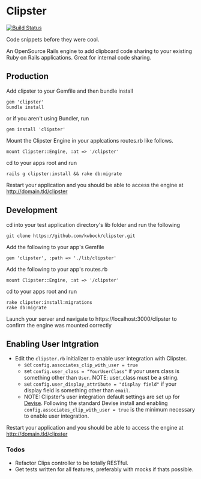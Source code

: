# Clipster

[<img src="https://secure.travis-ci.org/kwbock/clipster.png" alt="Build Status" />](http://travis-ci.org/kwbock/clipster)

Code snippets before they were cool.

An OpenSource Rails engine to add clipboard code sharing to your existing Ruby on Rails applications. Great for internal code sharing.

## Production

Add clipster to your Gemfile and then bundle install

    gem 'clipster'
    bundle install

or if you aren't using Bundler, run

    gem install 'clipster'

Mount the Clipster Engine in your applcations routes.rb like follows.

    mount Clipster::Engine, :at => '/clipster'

cd to your apps root and run

    rails g clipster:install && rake db:migrate

Restart your application and you should be able to access the engine at http://domain.tld/clipster

## Development

cd into your test application directory's lib folder and run the following

    git clone https://github.com/kwbock/clipster.git

Add the following to your app's Gemfile

    gem 'clipster', :path => './lib/clipster'

Add the following to your app's routes.rb

    mount Clipster::Engine, :at => '/clipster'

cd to your apps root and run

    rake clipster:install:migrations
    rake db:migrate

Launch your server and navigate to https://localhost:3000/clipster to confirm the engine was mounted correctly

## Enabling User Intgration


* Edit the `clipster.rb` initializer to enable user integration with Clipster.
	* set `config.associates_clip_with_user = true`
	* set `config.user_class = "YourUserClass"` if your users class is something other than `User`.	NOTE: user_class must be a string.
	* set `config.user_display_attribute = "display field"` if your display field is something other than `email`.
	* NOTE: Clipster's user integration default settings are set up for [Devise](https://github.com/plataformatec/devise). Following the standard Devise install and enabling `config.associates_clip_with_user = true` is the minimum necessary to enable user integration.

Restart your application and you should be able to access the engine at http://domain.tld/clipster

### Todos

* Refactor Clips controller to be totally RESTful.
* Get tests written for all features, preferably with mocks if thats possible.
